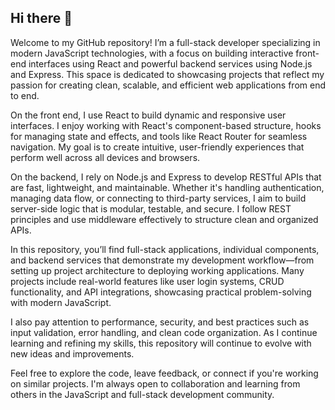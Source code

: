 ## Hi there 👋

Welcome to my GitHub repository! I’m a full-stack developer specializing in modern JavaScript technologies, with a focus on building interactive front-end interfaces using React and powerful backend services using Node.js and Express. This space is dedicated to showcasing projects that reflect my passion for creating clean, scalable, and efficient web applications from end to end.

On the front end, I use React to build dynamic and responsive user interfaces. I enjoy working with React's component-based structure, hooks for managing state and effects, and tools like React Router for seamless navigation. My goal is to create intuitive, user-friendly experiences that perform well across all devices and browsers.

On the backend, I rely on Node.js and Express to develop RESTful APIs that are fast, lightweight, and maintainable. Whether it's handling authentication, managing data flow, or connecting to third-party services, I aim to build server-side logic that is modular, testable, and secure. I follow REST principles and use middleware effectively to structure clean and organized APIs.

In this repository, you’ll find full-stack applications, individual components, and backend services that demonstrate my development workflow—from setting up project architecture to deploying working applications. Many projects include real-world features like user login systems, CRUD functionality, and API integrations, showcasing practical problem-solving with modern JavaScript.

I also pay attention to performance, security, and best practices such as input validation, error handling, and clean code organization. As I continue learning and refining my skills, this repository will continue to evolve with new ideas and improvements.

Feel free to explore the code, leave feedback, or connect if you're working on similar projects. I'm always open to collaboration and learning from others in the JavaScript and full-stack development community.
